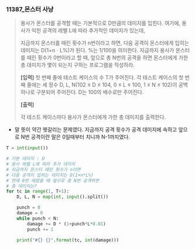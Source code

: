 ### 11387_몬스터 사냥

> 용사가 몬스터를 공격할 때는 기본적으로 D만큼의 데미지를 입힌다. 여기에, 용사가 익힌 공격의 레벨 L에 따라 추가적인 데미지가 있는데,
>
> 지금까지 몬스터를 때린 횟수가 n번이라고 하면, 다음 공격이 몬스터에게 입히는 데미지는 D(1+nㆍL%)가 된다. %는 1/100을 의미한다.
> 지금까지 용사가 몬스터를 때린 횟수가 0번이라고 할 때, 앞으로 총 N번의 공격을 하면 몬스터에게 가한 총 데미지가 몇이 되는지 구하는 프로그램을 작성하라.
>
> **[입력]**
> 첫 번째 줄에 테스트 케이스의 수 T가 주어진다.
> 각 테스트 케이스의 첫 번째 줄에는 세 정수 D, L, N(102 ≤ D ≤ 104, 0 ≤ L ≤ 100, 1 ≤ N ≤ 102)이 공백 하나로 구분되어 주어진다. D는 100의 배수로만 주어진다.
>
> 
> **[출력]**
>
> 각 테스트 케이스마다 용사가 몬스터에게 가한 총 데미지를 출력한다.



- 말 뜻이 약간 헷갈리는 문제였다. 지금까지 공격 횟수가 공격 데미지에 속하고 앞으로 N번 공격이란 말은 0일때부터 치니까 N-1까지였다.

```python
T = int(input())

# 기본 데미지 : D
# 용사 레벨 L에 따라 추가 데미지
# 지금까지 몬스터 때린 횟수가 n이면
# 다음 공격이 입히는 데미지는 D(1+n*L%)
# 현재 0번 때렸을 때 앞으로 총 N번 공격하면
# 총 데미지는?
for tc in range(1, T+1):
    D, L, N = map(int, input().split())

    punch = 0
    damage = 0
    while punch < N:
        damage += D * (1+punch*L*0.01)
        punch += 1
    
    print("#{} {}".format(tc, int(damage)))
```

